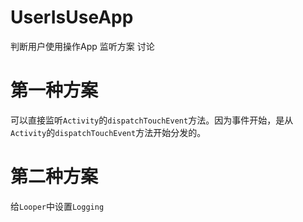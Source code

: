 # UserIsUseApp
判断用户使用操作App 监听方案 讨论

# 第一种方案

可以直接监听`Activity`的`dispatchTouchEvent`方法。因为事件开始，是从`Activity`的`dispatchTouchEvent`方法开始分发的。

# 第二种方案

给`Looper`中设置`Logging`
